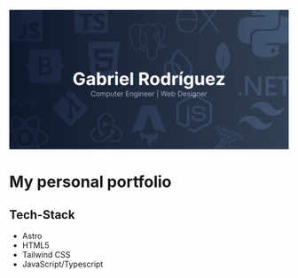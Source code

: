 [![Gabriel Rodriguez Portfolio Social Banner](./public/og.png)](https://gabrielro.com)
# My personal portfolio

## Tech-Stack

- Astro
- HTML5
- Tailwind CSS
- JavaScript/Typescript
